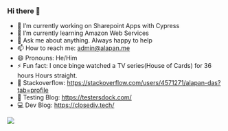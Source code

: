 ### Hi there 👋

<!--
**alapanme/alapanme** is a ✨ _special_ ✨ repository because its `README.md` (this file) appears on your GitHub profile.

Here are some ideas to get you started:
-->
- 🔭 I’m currently working on Sharepoint Apps with Cypress
- 🌱 I’m currently learning Amazon Web Services
- 💬 Ask me about anything. Always happy to help
- 📫 How to reach me: admin@alapan.me
- 😄 Pronouns: He/Him
- ⚡ Fun fact: I once binge watched a TV series(House of Cards) for 36 hours Hours straight.
- 💾 Stackoverflow: https://stackoverflow.com/users/4571271/alapan-das?tab=profile
- 🐞 Testing Blog: https://testersdock.com/
- 💻 Dev Blog: https://closediv.tech/

<img align="center" src="https://github-readme-stats.vercel.app/api/?username=alapanme&theme=highcontrast" />
